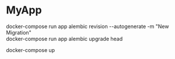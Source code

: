 # MyApp

docker-compose run app alembic revision --autogenerate -m "New Migration" <br>
docker-compose run app alembic upgrade head

docker-compose up
